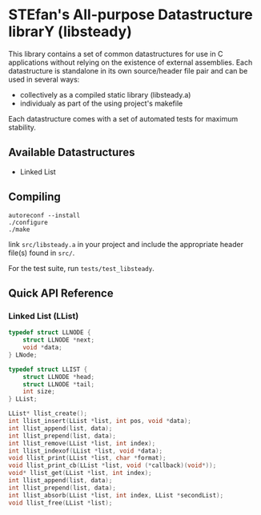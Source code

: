 # STEfan's All-purpose Datastructure librarY (libsteady)

This library contains a set of common datastructures for use in C applications without relying on the existence of external assemblies. Each datastructure is standalone in its own source/header file pair and can be used in several ways:
 * collectively as a compiled static library (libsteady.a)
 * individualy as part of the using project's makefile

 Each datastructure comes with a set of automated tests for maximum stability.

## Available Datastructures

* Linked List

## Compiling

```
autoreconf --install
./configure
./make
```

link `src/libsteady.a` in your project and include the appropriate header file(s) found in `src/`.

For the test suite, run `tests/test_libsteady`.


## Quick API Reference

### <a name="LList"></a> Linked List (LList)

```C
typedef struct LLNODE {
	struct LLNODE *next;
	void *data;
} LNode;

typedef struct LLIST {
	struct LLNODE *head;
	struct LLNODE *tail;
	int size;
} LList;

LList* llist_create();
int llist_insert(LList *list, int pos, void *data);
int llist_append(list, data);
int llist_prepend(list, data);	
int llist_remove(LList *list, int index);
int llist_indexof(LList *list, void *data);
void llist_print(LList *list, char *format);
void llist_print_cb(LList *list, void (*callback)(void*));
void* llist_get(LList *list, int index);
int llist_append(list, data);
int llist_prepend(list, data);	
int llist_absorb(LList *list, int index, LList *secondList);
void llist_free(LList *list);
```